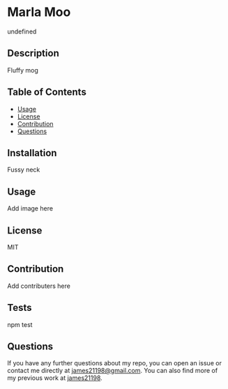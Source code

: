 # Marla Moo
undefined

## Description

Fluffy mog

## Table of Contents

* [Usage](#usage)
* [License](#license)
* [Contribution](#contribution)
* [Questions](#questions)

## Installation

Fussy neck

## Usage

Add image here

## License

MIT

## Contribution

Add contributers here

## Tests

npm test

## Questions

If you have any further questions about my repo, you can open an issue or contact me directly at james21198@gmail.com.
You can also find more of my previous work at [james21198](https://github.com/james21198/).

